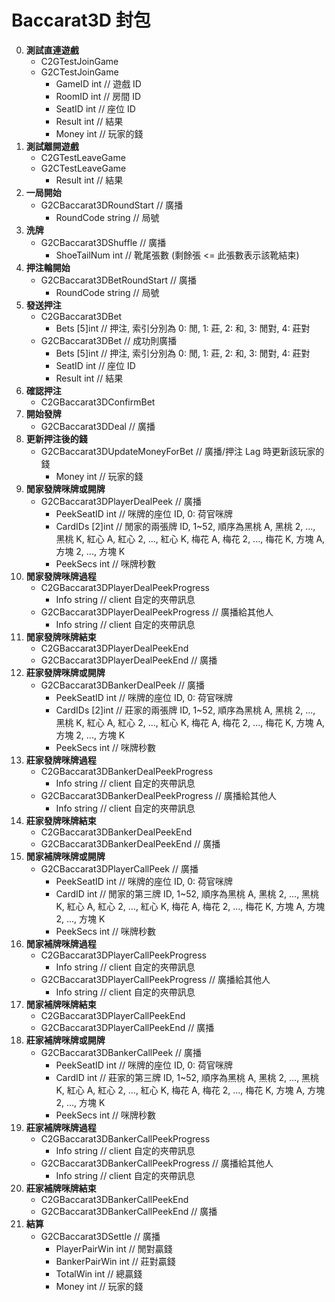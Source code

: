 Baccarat3D 封包
=========================
0. **測試直連遊戲**
	- C2GTestJoinGame
	- G2CTestJoinGame
		- GameID int // 遊戲 ID
		- RoomID int // 房間 ID
		- SeatID int // 座位 ID
		- Result int // 結果
		- Money int // 玩家的錢
0. **測試離開遊戲**
	- C2GTestLeaveGame
	- G2CTestLeaveGame
		- Result int // 結果
0. **一局開始**
	- G2CBaccarat3DRoundStart // 廣播
		- RoundCode string // 局號
0. **洗牌**
	- G2CBaccarat3DShuffle // 廣播
		- ShoeTailNum int // 靴尾張數 (剩餘張 <= 此張數表示該靴結束)
0. **押注輪開始**
	- G2CBaccarat3DBetRoundStart // 廣播
		- RoundCode string // 局號
0. **發送押注**
	- C2GBaccarat3DBet
		- Bets [5]int // 押注, 索引分別為 0: 閒, 1: 莊, 2: 和, 3: 閒對, 4: 莊對
	- G2CBaccarat3DBet // 成功則廣播
		- Bets [5]int // 押注, 索引分別為 0: 閒, 1: 莊, 2: 和, 3: 閒對, 4: 莊對
		- SeatID int // 座位 ID
		- Result int // 結果
0. **確認押注**
	- C2GBaccarat3DConfirmBet
0. **開始發牌**
	- G2CBaccarat3DDeal // 廣播
0. **更新押注後的錢**
	- G2CBaccarat3DUpdateMoneyForBet // 廣播/押注 Lag 時更新該玩家的錢
		- Money int // 玩家的錢
0. **閒家發牌咪牌或開牌**
	- G2CBaccarat3DPlayerDealPeek // 廣播
		- PeekSeatID int // 咪牌的座位 ID, 0: 荷官咪牌
		- CardIDs [2]int // 閒家的兩張牌 ID, 1~52, 順序為黑桃 A, 黑桃 2, ..., 黑桃 K, 紅心 A, 紅心 2, ..., 紅心 K, 梅花 A, 梅花 2, ..., 梅花 K, 方塊 A, 方塊 2, ..., 方塊 K
		- PeekSecs int // 咪牌秒數
0. **閒家發牌咪牌過程**
	- C2GBaccarat3DPlayerDealPeekProgress
		- Info string // client 自定的夾帶訊息
	- G2CBaccarat3DPlayerDealPeekProgress // 廣播給其他人
		- Info string // client 自定的夾帶訊息
0. **閒家發牌咪牌結束**
	- C2GBaccarat3DPlayerDealPeekEnd
	- G2CBaccarat3DPlayerDealPeekEnd // 廣播
0. **莊家發牌咪牌或開牌**
	- G2CBaccarat3DBankerDealPeek // 廣播
		- PeekSeatID int // 咪牌的座位 ID, 0: 荷官咪牌
		- CardIDs [2]int // 莊家的兩張牌 ID, 1~52, 順序為黑桃 A, 黑桃 2, ..., 黑桃 K, 紅心 A, 紅心 2, ..., 紅心 K, 梅花 A, 梅花 2, ..., 梅花 K, 方塊 A, 方塊 2, ..., 方塊 K
		- PeekSecs int // 咪牌秒數
0. **莊家發牌咪牌過程**
	- C2GBaccarat3DBankerDealPeekProgress
		- Info string // client 自定的夾帶訊息
	- G2CBaccarat3DBankerDealPeekProgress // 廣播給其他人
		- Info string // client 自定的夾帶訊息
0. **莊家發牌咪牌結束**
	- C2GBaccarat3DBankerDealPeekEnd
	- G2CBaccarat3DBankerDealPeekEnd // 廣播
0. **閒家補牌咪牌或開牌**
	- G2CBaccarat3DPlayerCallPeek // 廣播
		- PeekSeatID int // 咪牌的座位 ID, 0: 荷官咪牌
		- CardID int // 閒家的第三牌 ID, 1~52, 順序為黑桃 A, 黑桃 2, ..., 黑桃 K, 紅心 A, 紅心 2, ..., 紅心 K, 梅花 A, 梅花 2, ..., 梅花 K, 方塊 A, 方塊 2, ..., 方塊 K
		- PeekSecs int // 咪牌秒數
0. **閒家補牌咪牌過程**
	- C2GBaccarat3DPlayerCallPeekProgress
		- Info string // client 自定的夾帶訊息
	- G2CBaccarat3DPlayerCallPeekProgress // 廣播給其他人
		- Info string // client 自定的夾帶訊息
0. **閒家補牌咪牌結束**
	- C2GBaccarat3DPlayerCallPeekEnd
	- G2CBaccarat3DPlayerCallPeekEnd // 廣播
0. **莊家補牌咪牌或開牌**
	- G2CBaccarat3DBankerCallPeek // 廣播
		- PeekSeatID int // 咪牌的座位 ID, 0: 荷官咪牌
		- CardID int // 莊家的第三牌 ID, 1~52, 順序為黑桃 A, 黑桃 2, ..., 黑桃 K, 紅心 A, 紅心 2, ..., 紅心 K, 梅花 A, 梅花 2, ..., 梅花 K, 方塊 A, 方塊 2, ..., 方塊 K
		- PeekSecs int // 咪牌秒數
0. **莊家補牌咪牌過程**
	- C2GBaccarat3DBankerCallPeekProgress
		- Info string // client 自定的夾帶訊息
	- G2CBaccarat3DBankerCallPeekProgress // 廣播給其他人
		- Info string // client 自定的夾帶訊息
0. **莊家補牌咪牌結束**
	- C2GBaccarat3DBankerCallPeekEnd
	- G2CBaccarat3DBankerCallPeekEnd // 廣播
0. **結算**
	- G2CBaccarat3DSettle // 廣播
		- PlayerPairWin int // 閒對贏錢
		- BankerPairWin int // 莊對贏錢
		- TotalWin int // 總贏錢
		- Money int // 玩家的錢